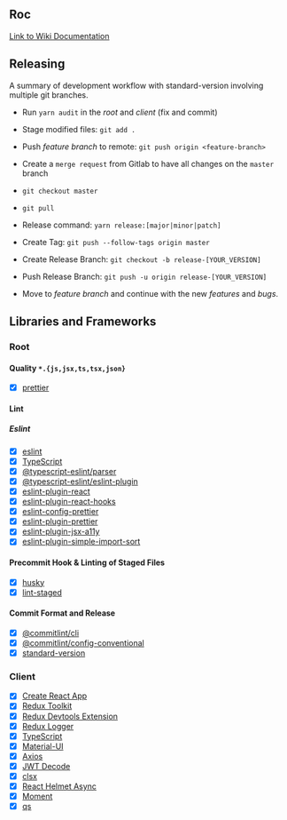 ## Roc
[Link to Wiki Documentation](https://gitlab.robotise.eu/robotise/roc/frontend/roc/-/wikis/home)


## Releasing
A summary of development workflow with standard-version involving multiple git branches.

* Run `yarn audit` in the _root_ and _client_ (fix and commit)
  
* Stage modified files: `git add .`

* Push _feature branch_ to remote: `git push origin <feature-branch>`

* Create a `merge request` from Gitlab to have all changes on the `master` branch

* `git checkout master`

* `git pull`

* Release command: `yarn release:[major|minor|patch]`

* Create Tag: `git push --follow-tags origin master`

* Create Release Branch: `git checkout -b release-[YOUR_VERSION]`

* Push Release Branch: `git push -u origin release-[YOUR_VERSION]`

* Move to _feature branch_ and continue with the new _features_ and _bugs_.


## Libraries and Frameworks

### Root
#### Quality `*.{js,jsx,ts,tsx,json}`
- [X] [prettier](https://prettier.io/)

#### Lint
##### Eslint
- [X] [eslint](https://github.com/eslint/eslint)
- [X] [TypeScript](https://www.typescriptlang.org/)
- [X] [@typescript-eslint/parser](https://github.com/eslint/typescript-eslint-parser)
- [X] [@typescript-eslint/eslint-plugin](https://github.com/typescript-eslint/typescript-eslint)
- [X] [eslint-plugin-react](https://github.com/yannickcr/eslint-plugin-react)
- [X] [eslint-plugin-react-hooks](https://github.com/facebook/react/tree/master/packages/eslint-plugin-react-hooks)
- [X] [eslint-config-prettier](https://github.com/prettier/eslint-config-prettier)
- [X] [eslint-plugin-prettier](https://github.com/prettier/eslint-plugin-prettier)
- [X] [eslint-plugin-jsx-a11y](https://github.com/jsx-eslint/eslint-plugin-jsx-a11y)
- [X] [eslint-plugin-simple-import-sort](https://github.com/lydell/eslint-plugin-simple-import-sort)

#### Precommit Hook & Linting of Staged Files
- [X] [husky](https://github.com/typicode/husky)
- [X] [lint-staged](https://github.com/okonet/lint-staged)

#### Commit Format and Release
- [X] [@commitlint/cli](https://github.com/conventional-changelog/commitlint)
- [X] [@commitlint/config-conventional](https://github.com/conventional-changelog/commitlint)
- [X] [standard-version](https://github.com/facebook/create-react-app)

### Client 
- [X] [Create React App](https://github.com/conventional-changelog/standard-version)
- [X] [Redux Toolkit](https://redux-toolkit.js.org/)
- [X] [Redux Devtools Extension](https://github.com/zalmoxisus/redux-devtools-extension)
- [X] [Redux Logger](https://github.com/zalmoxisus/redux-devtools-extension)
- [X] [TypeScript](https://www.typescriptlang.org/)
- [X] [Material-UI](https://material-ui.com/)
- [X] [Axios](https://github.com/axios/axios/)
- [X] [JWT Decode](https://jwt.io/)
- [X] [clsx](https://github.com/lukeed/clsx/)
- [X] [React Helmet Async](https://github.com/staylor/react-helmet-async)
- [X] [Moment](https://momentjs.com/)
- [X] [qs](https://github.com/ljharb/qs/)
